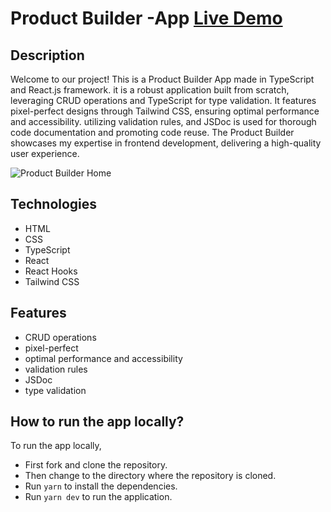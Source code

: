 # Product Builder -App  [Live Demo](https://product-builder-virid.vercel.app/)

## Description

Welcome to our project! This is a Product Builder App made in TypeScript and React.js framework. it is a robust application built from scratch, leveraging CRUD operations and TypeScript for type validation. It features pixel-perfect designs through Tailwind CSS, ensuring optimal performance and accessibility. utilizing validation rules, and JSDoc is used for thorough code documentation and promoting code reuse. The Product Builder showcases my expertise in frontend development, delivering a high-quality user experience.

![Product Builder Home](./src/assets/slidersection.png)

## Technologies

- HTML
- CSS
- TypeScript
- React
- React Hooks
- Tailwind CSS

## Features

- CRUD operations
- pixel-perfect
- optimal performance and accessibility
- validation rules
- JSDoc 
- type validation

## How to run the app locally?

To run the app locally,

- First fork and clone the repository.
- Then change to the directory where the repository is cloned.
- Run `yarn` to install the dependencies.
- Run `yarn dev` to run the application.
